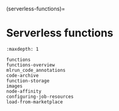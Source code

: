 (serverless-functions)=
# Serverless functions

```{toctree}
:maxdepth: 1

functions
functions-overview
mlrun_code_annotations
code-archive
function-storage
images
node-affinity
configuring-job-resources
load-from-marketplace
```